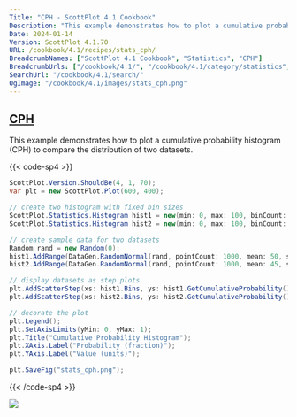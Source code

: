 ```yaml
---
Title: "CPH - ScottPlot 4.1 Cookbook"
Description: "This example demonstrates how to plot a cumulative probability histogram (CPH) to compare the distribution of two datasets."
Date: 2024-01-14
Version: ScottPlot 4.1.70
URL: /cookbook/4.1/recipes/stats_cph/
BreadcrumbNames: ["ScottPlot 4.1 Cookbook", "Statistics", "CPH"]
BreadcrumbUrls: ["/cookbook/4.1/", "/cookbook/4.1/category/statistics", "/cookbook/4.1/recipes/stats_cph/"]
SearchUrl: "/cookbook/4.1/search/"
OgImage: "/cookbook/4.1/images/stats_cph.png"
---
```


<h2><a id='cph' href='/cookbook/4.1/recipes/stats_cph/'>CPH</a></h2>

This example demonstrates how to plot a cumulative probability histogram (CPH) to compare the distribution of two datasets.

{{< code-sp4 >}}

```cs
ScottPlot.Version.ShouldBe(4, 1, 70);
var plt = new ScottPlot.Plot(600, 400);

// create two histogram with fixed bin sizes
ScottPlot.Statistics.Histogram hist1 = new(min: 0, max: 100, binCount: 100);
ScottPlot.Statistics.Histogram hist2 = new(min: 0, max: 100, binCount: 100);

// create sample data for two datasets
Random rand = new Random(0);
hist1.AddRange(DataGen.RandomNormal(rand, pointCount: 1000, mean: 50, stdDev: 20));
hist2.AddRange(DataGen.RandomNormal(rand, pointCount: 1000, mean: 45, stdDev: 25));

// display datasets as step plots
plt.AddScatterStep(xs: hist1.Bins, ys: hist1.GetCumulativeProbability(), label: "Sample A");
plt.AddScatterStep(xs: hist2.Bins, ys: hist2.GetCumulativeProbability(), label: "Sample B");

// decorate the plot
plt.Legend();
plt.SetAxisLimits(yMin: 0, yMax: 1);
plt.Title("Cumulative Probability Histogram");
plt.XAxis.Label("Probability (fraction)");
plt.YAxis.Label("Value (units)");

plt.SaveFig("stats_cph.png");
```

{{< /code-sp4 >}}

<img src='../../images/stats_cph.png' class='d-block mx-auto my-5' />


